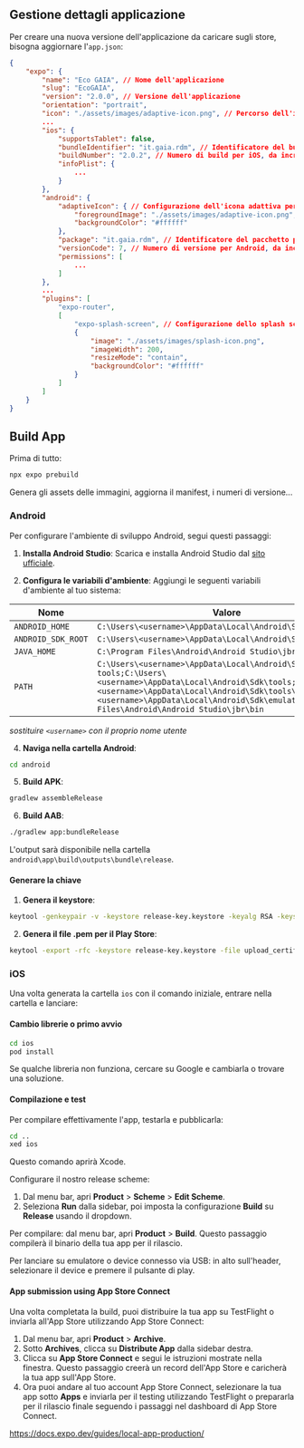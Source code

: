 ## Gestione dettagli applicazione

Per creare una nuova versione dell'applicazione da caricare sugli store, bisogna aggiornare l'`app.json`:

```json
{
    "expo": {
        "name": "Eco GAIA", // Nome dell'applicazione
        "slug": "EcoGAIA",
        "version": "2.0.0", // Versione dell'applicazione
        "orientation": "portrait",
        "icon": "./assets/images/adaptive-icon.png", // Percorso dell'icona dell'applicazione
        ...
        "ios": {
            "supportsTablet": false,
            "bundleIdentifier": "it.gaia.rdm", // Identificatore del bundle per iOS
            "buildNumber": "2.0.2", // Numero di build per iOS, da incrementare ad ogni caricamento sullo store
            "infoPlist": {
                ...
            }
        },
        "android": {
            "adaptiveIcon": { // Configurazione dell'icona adattiva per Android
                "foregroundImage": "./assets/images/adaptive-icon.png",
                "backgroundColor": "#ffffff"
            },
            "package": "it.gaia.rdm", // Identificatore del pacchetto per Android
            "versionCode": 7, // Numero di versione per Android, da incrementare ad ogni caricamento sul Play Store
            "permissions": [
                ...
            ]
        },
        ...
        "plugins": [
            "expo-router",
            [
                "expo-splash-screen", // Configurazione dello splash screen
                {
                    "image": "./assets/images/splash-icon.png",
                    "imageWidth": 200,
                    "resizeMode": "contain",
                    "backgroundColor": "#ffffff"
                }
            ]
        ]
    }
}
```

## Build App

Prima di tutto:
```bash
npx expo prebuild
```
Genera gli assets delle immagini, aggiorna il manifest, i numeri di versione...

### Android

Per configurare l'ambiente di sviluppo Android, segui questi passaggi:

1. **Installa Android Studio**: Scarica e installa Android Studio dal [sito ufficiale](https://developer.android.com/studio).

2. **Configura le variabili d'ambiente**: Aggiungi le seguenti variabili d'ambiente al tuo sistema:

| Nome | Valore |
|------|--------|
| `ANDROID_HOME` | `C:\Users\<username>\AppData\Local\Android\Sdk` |
| `ANDROID_SDK_ROOT` | `C:\Users\<username>\AppData\Local\Android\Sdk` |
| `JAVA_HOME` | `C:\Program Files\Android\Android Studio\jbr` |
| `PATH` | `C:\Users\<username>\AppData\Local\Android\Sdk\platform-tools;C:\Users\<username>\AppData\Local\Android\Sdk\tools;C:\Users\<username>\AppData\Local\Android\Sdk\tools\bin;C:\Users\<username>\AppData\Local\Android\Sdk\emulator;C:\Program Files\Android\Android Studio\jbr\bin` |

*sostituire `<username>` con il proprio nome utente*


4. **Naviga nella cartella Android**:

```bash
cd android
```

5. **Build APK**:

```bash
gradlew assembleRelease
```

6. **Build AAB**:

```bash
./gradlew app:bundleRelease
```

L'output sarà disponibile nella cartella `android\app\build\outputs\bundle\release`.

#### Generare la chiave

1. **Genera il keystore**:

```bash
keytool -genkeypair -v -keystore release-key.keystore -keyalg RSA -keysize 2048 -validity 10000 -alias my-key-alias
```

2. **Genera il file .pem per il Play Store**:

```bash
keytool -export -rfc -keystore release-key.keystore -file upload_certificate.pem -alias my-key-alias
```

### iOS

Una volta generata la cartella `ios` con il comando iniziale, entrare nella cartella e lanciare:

#### Cambio librerie o primo avvio
```bash
cd ios
pod install
```
Se qualche libreria non funziona, cercare su Google e cambiarla o trovare una soluzione.

#### Compilazione e test
Per compilare effettivamente l'app, testarla e pubblicarla:
```bash
cd ..
xed ios
```
Questo comando aprirà Xcode.

Configurare il nostro release scheme:
1. Dal menu bar, apri **Product** > **Scheme** > **Edit Scheme**.
2. Seleziona **Run** dalla sidebar, poi imposta la configurazione **Build** su **Release** usando il dropdown.

Per compilare: dal menu bar, apri **Product** > **Build**. Questo passaggio compilerà il binario della tua app per il rilascio.

Per lanciare su emulatore o device connesso via USB: in alto sull'header, selezionare il device e premere il pulsante di play.

#### App submission using App Store Connect
Una volta completata la build, puoi distribuire la tua app su TestFlight o inviarla all'App Store utilizzando App Store Connect:
1. Dal menu bar, apri **Product** > **Archive**.
2. Sotto **Archives**, clicca su **Distribute App** dalla sidebar destra.
3. Clicca su **App Store Connect** e segui le istruzioni mostrate nella finestra. Questo passaggio creerà un record dell'App Store e caricherà la tua app sull'App Store.
4. Ora puoi andare al tuo account App Store Connect, selezionare la tua app sotto **Apps** e inviarla per il testing utilizzando TestFlight o prepararla per il rilascio finale seguendo i passaggi nel dashboard di App Store Connect.



https://docs.expo.dev/guides/local-app-production/